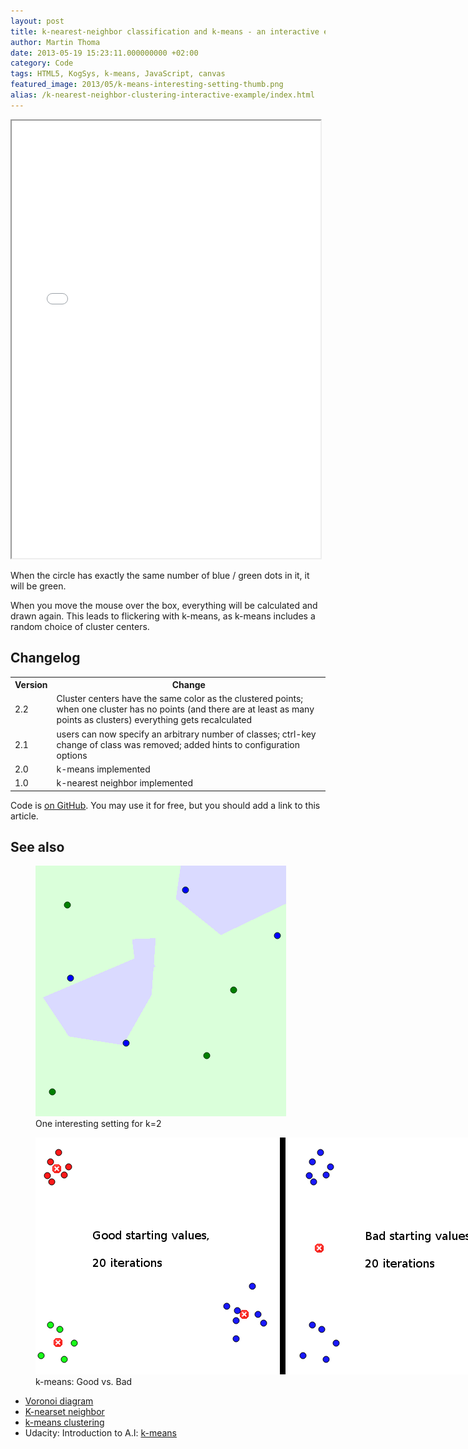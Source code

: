 ```yaml
---
layout: post
title: k-nearest-neighbor classification and k-means - an interactive example
author: Martin Thoma
date: 2013-05-19 15:23:11.000000000 +02:00
category: Code
tags: HTML5, KogSys, k-means, JavaScript, canvas
featured_image: 2013/05/k-means-interesting-setting-thumb.png
alias: /k-nearest-neighbor-clustering-interactive-example/index.html
---
```

<iframe src="../html5/clustering/clustering.htm" width="98%" height="700px"></iframe>

When the circle has exactly the same number of blue / green dots in it, it will
be green.

When you move the mouse over the box, everything will be calculated and drawn
again. This leads to flickering with k-means, as k-means includes a random
choice of cluster centers.

<h2>Changelog</h2>
<table>
  <tr>
    <th>Version</th>
    <th>Change</th>
  </tr>
  <tr>
    <td><span class="hint" title="974b52110126bfd7169622c7041506f56beae1cf">2.2</span></td>
    <td>Cluster centers have the same color as the clustered points; when one cluster has no points (and there are at least as many points as clusters) everything gets recalculated</td>
  </tr>
  <tr>
    <td><span class="hint" title="1c37b0a860a419668e54c3c6c6189148485d3ea5">2.1</span></td>
    <td>users can now specify an arbitrary number of classes; ctrl-key change of class was removed; added hints to configuration options</td>
  </tr>
  <tr>
    <td><span class="hint" title="4ed5997089...">2.0</span></td>
    <td>k-means implemented</td>
  </tr>
  <tr>
    <td>1.0</td>
    <td>k-nearest neighbor implemented</td>
  </tr>
</table>

Code is <a href="https://github.com/MartinThoma/algorithms/tree/master/k-nearest-neighbor">on GitHub</a>.
You may use it for free, but you should add a link to this article.

<h2>See also</h2>

<figure class="aligncenter">
            <a href="../images/2013/05/k-nearest-neighbor-interesting-setting.png"><img src="../images/2013/05/k-nearest-neighbor-interesting-setting.png" alt="One interesting setting for k=2" style="max-width:401px;max-height:401px" class="size-full wp-image-66811"/></a>
            <figcaption class="text-center">One interesting setting for k=2</figcaption>
        </figure>

<figure class="aligncenter">
            <a href="../images/2013/05/k-means-good-vs-bad.png"><img src="../images/2013/05/k-means-good-vs-bad.png" alt="k-means: Good vs. Bad" style="max-width:800px;max-height:379px" class="size-full wp-image-67701"/></a>
            <figcaption class="text-center">k-means: Good vs. Bad</figcaption>
        </figure>

<ul>
  <li><a href="http://en.wikipedia.org/wiki/Voronoi_diagram">Voronoi diagram</a></li>
  <li><a href="http://en.wikipedia.org/wiki/K-nearest_neighbors_algorithm">K-nearset neighbor</a></li>
  <li><a href="http://en.wikipedia.org/wiki/K-means_clustering">k-means clustering</a></li>
  <li>Udacity: Introduction to A.I: <a href="https://www.youtube.com/watch?v=zaKjh2N8jN4">k-means</a></li>
</ul>
